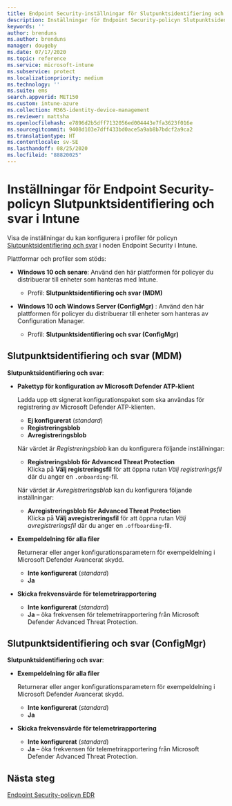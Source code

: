 ```yaml
---
title: Endpoint Security-inställningar för Slutpunktsidentifiering och svar i Intune | Microsoft Docs
description: Inställningar för Endpoint Security-policyn Slutpunktsidentifiering och svar i Microsoft Intune
keywords: ''
author: brenduns
ms.author: brenduns
manager: dougeby
ms.date: 07/17/2020
ms.topic: reference
ms.service: microsoft-intune
ms.subservice: protect
ms.localizationpriority: medium
ms.technology: ''
ms.suite: ems
search.appverid: MET150
ms.custom: intune-azure
ms.collection: M365-identity-device-management
ms.reviewer: mattsha
ms.openlocfilehash: e7896d2b5dff7132056ed004443e7fa3623f016e
ms.sourcegitcommit: 9408d103e7dff433bd0ace5a9ab8b7bdcf2a9ca2
ms.translationtype: HT
ms.contentlocale: sv-SE
ms.lasthandoff: 08/25/2020
ms.locfileid: "88820025"
---
```

# <a name="endpoint-detection-and-response-policy-settings-for-endpoint-security-in-intune"></a>Inställningar för Endpoint Security-policyn Slutpunktsidentifiering och svar i Intune

Visa de inställningar du kan konfigurera i profiler för policyn [Slutpunktsidentifiering och svar](../protect/endpoint-security-edr-policy.md) i noden Endpoint Security i Intune.

Plattformar och profiler som stöds:

- **Windows 10 och senare**: Använd den här plattformen för policyer du distribuerar till enheter som hanteras med Intune.
  - Profil: **Slutpunktsidentifiering och svar (MDM)**

- **Windows 10 och Windows Server (ConfigMgr)** : Använd den här plattformen för policyer du distribuerar till enheter som hanteras av Configuration Manager.
  - Profil: **Slutpunktsidentifiering och svar (ConfigMgr)**

## <a name="endpoint-detection-and-response-mdm"></a>Slutpunktsidentifiering och svar (MDM)

**Slutpunktsidentifiering och svar**:

- **Pakettyp för konfiguration av Microsoft Defender ATP-klient**

  Ladda upp ett signerat konfigurationspaket som ska användas för registrering av Microsoft Defender ATP-klienten.

  - **Ej konfigurerat** (*standard*)
  - **Registreringsblob**  
  - **Avregistreringsblob**  

  När värdet är *Registreringsblob* kan du konfigurera följande inställningar:

  - **Registreringsblob för Advanced Threat Protection**  
    Klicka på **Välj registreringsfil** för att öppna rutan *Välj registreringsfil* där du anger en `.onboarding`-fil.

  När värdet är *Avregistreringsblob* kan du konfigurera följande inställningar:
  
  - **Avregistreringsblob för Advanced Threat Protection**  
     Klicka på **Välj avregistreringsfil** för att öppna rutan *Välj avregistreringsfil* där du anger en `.offboarding`-fil.

- **Exempeldelning för alla filer**  

  Returnerar eller anger konfigurationsparametern för exempeldelning i Microsoft Defender Avancerat skydd.  
  - **Inte konfigurerat** (*standard*)
  - **Ja**

- **Skicka frekvensvärde för telemetrirapportering**

  - **Inte konfigurerat** (*standard*)
  - **Ja** – öka frekvensen för telemetrirapportering från Microsoft Defender Advanced Threat Protection.

## <a name="endpoint-detection-and-response-configmgr"></a>Slutpunktsidentifiering och svar (ConfigMgr)

**Slutpunktsidentifiering och svar**:

- **Exempeldelning för alla filer**  

  Returnerar eller anger konfigurationsparametern för exempeldelning i Microsoft Defender Avancerat skydd.  
  - **Inte konfigurerat** (*standard*)
  - **Ja**

- **Skicka frekvensvärde för telemetrirapportering**

  - **Inte konfigurerat** (*standard*)
  - **Ja** – öka frekvensen för telemetrirapportering från Microsoft Defender Advanced Threat Protection.

## <a name="next-steps"></a>Nästa steg

[Endpoint Security-policyn EDR](../protect/endpoint-security-edr-policy.md)
